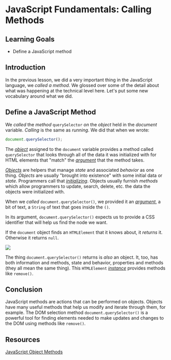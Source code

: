 # JavaScript Fundamentals: Calling Methods

## Learning Goals

* Define a JavaScript method

## Introduction

In the previous lesson, we did a very important thing in the JavaScript
language, we _called a method_. We glossed over some of the detail about 
what was happening at the technical level here. Let's put some new
vocabulary around what we did.

## Define a JavaScript Method

We _called_ the _method_ `querySelector` *on* the _object_ held in the
_document_ variable. _Calling_ is the same as _running_. We did that when
we wrote:

```js
document.querySelector();
```

The _[object](https://developer.mozilla.org/en-US/docs/Web/JavaScript/Reference/Global_Objects/Object)_ assigned to the `document` variable provides a method called
`querySelector` that looks through all of the data it was initialized with
for HTML elements that "match" the _[argument](https://developer.mozilla.org/en-US/docs/Web/JavaScript/Reference/Functions/arguments)_ that the method takes.

_[Objects](https://developer.mozilla.org/en-US/docs/Web/JavaScript/Reference/Global_Objects/Object)_ are helpers that manage _state_ and associated _behavior_ as one
thing. _Objects_ are usually "brought into existence" with some initial data
or _state_. Programmers call that _[initializing](https://developer.mozilla.org/en-US/docs/Web/JavaScript/Reference/Operators/Object_initializer)_. Objects usually furnish
_methods_ which allow programmers to update, search, delete, etc. the data
the objects were initialized with.

When we _called_ `document.querySelector()`, we provided it an _[argument](https://developer.mozilla.org/en-US/docs/Web/JavaScript/Reference/Functions/arguments)_, a
bit of text, a `String` of text that goes inside the `()`.

In its argument, `document.querySelector()` expects us to provide a CSS
identifier that will help us find the node we want.

If the `document` object finds an `HTMLElement` that it knows about, it _returns_
it. Otherwise it returns `null`.

<img src="https://curriculum-content.s3.amazonaws.com/fewpjs/fewpjs-js-fundamentals-calling-methods/console.png">

The thing `document.querySelector()` returns is _also_ an object. It, too, has
both information and methods, state and behavior, properties and methods (they
all mean the same thing). This `HTMLElement` _[instance](https://developer.mozilla.org/en-US/docs/Glossary/Instance)_ provides methods like `remove()`.

## Conclusion

JavaScript methods are actions that can be performed on objects. Objects have
many useful methods that help us modify and iterate through them, for example.
The DOM selection method `document.querySelector()` is a powerful tool for finding
elements needed to make updates and changes to the DOM using methods like `remove()`.

## Resources

[JavaScript Object Methods](https://www.w3schools.com/js/js_object_methods.asp)

